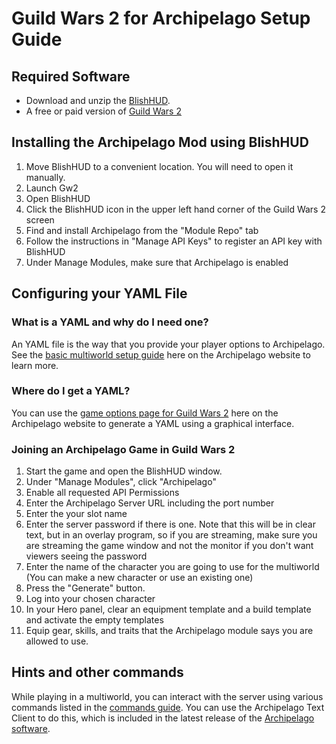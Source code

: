 # Guild Wars 2 for Archipelago Setup Guide

## Required Software
* Download and unzip the [BlishHUD](https://blishhud.com/).
* A free or paid version of [Guild Wars 2](https://www.guildwars2.com/en/)

## Installing the Archipelago Mod using BlishHUD
1. Move BlishHUD to a convenient location. You will need to open it manually.
2. Launch Gw2
3. Open BlishHUD
4. Click the BlishHUD icon in the upper left hand corner of the Guild Wars 2 screen
5. Find and install Archipelago from the "Module Repo" tab
6. Follow the instructions in "Manage API Keys" to register an API key with BlishHUD
7. Under Manage Modules, make sure that Archipelago is enabled

## Configuring your YAML File
### What is a YAML and why do I need one?
An YAML file is the way that you provide your player options to Archipelago.
See the [basic multiworld setup guide](/tutorial/Archipelago/setup/en) here on the Archipelago website to learn more.

### Where do I get a YAML?
You can use the [game options page for Guild Wars 2](/games/Guild%20Wars%202/player-options) here on the Archipelago 
website to generate a YAML using a graphical interface.

### Joining an Archipelago Game in Guild Wars 2
1. Start the game and open the BlishHUD window.
2. Under "Manage Modules", click "Archipelago"
3. Enable all requested API Permissions
4. Enter the Archipelago Server URL including the port number
5. Enter the your slot name
6. Enter the server password if there is one. Note that this will be in clear text, but in an overlay program, so if you are streaming, make sure you are streaming the game window and not the monitor if you don't want viewers seeing the password
7. Enter the name of the character you are going to use for the multiworld (You can make a new character or use an existing one)
8. Press the "Generate" button.
9. Log into your chosen character
10. In your Hero panel, clear an equipment template and a build template and activate the empty templates
11. Equip gear, skills, and traits that the Archipelago module says you are allowed to use.
   
## Hints and other commands
While playing in a multiworld, you can interact with the server using various commands listed in the 
[commands guide](/tutorial/Archipelago/commands/en). You can use the Archipelago Text Client to do this,
which is included in the latest release of the [Archipelago software](https://github.com/ArchipelagoMW/Archipelago/releases/latest).
